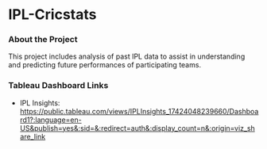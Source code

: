 # IPL-Cricstats

### About the Project
 This project includes analysis of past IPL data to assist in understanding and predicting future performances of participating teams.


### Tableau Dashboard Links

- IPL Insights: https://public.tableau.com/views/IPLInsights_17424048239660/Dashboard1?:language=en-US&publish=yes&:sid=&:redirect=auth&:display_count=n&:origin=viz_share_link
